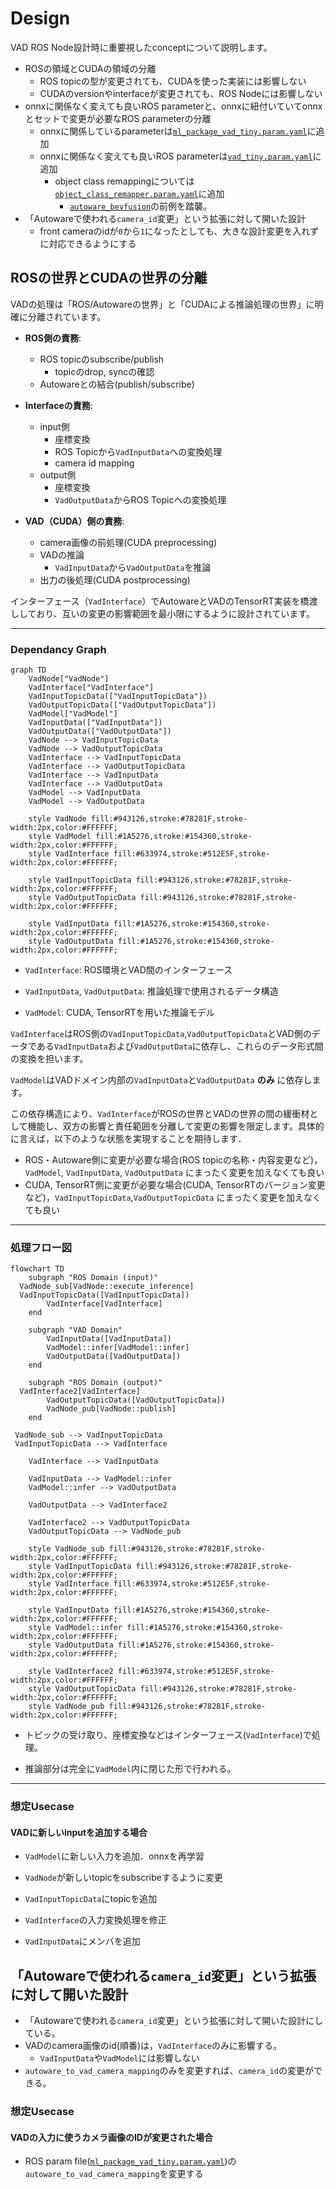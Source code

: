 # Design

VAD ROS Node設計時に重要視したconceptについて説明します。

- ROSの領域とCUDAの領域の分離
  - ROS topicの型が変更されても、CUDAを使った実装には影響しない
  - CUDAのversionやinterfaceが変更されても、ROS Nodeには影響しない
- onnxに関係なく変えても良いROS parameterと、onnxに紐付いていてonnxとセットで変更が必要なROS parameterの分離
  - onnxに関係しているparameterは[`ml_package_vad_tiny.param.yaml`](../config/ml_package_vad_tiny.param.yaml)に追加
  - onnxに関係なく変えても良いROS parameterは[`vad_tiny.param.yaml`](../config/vad_tiny.param.yaml)に追加
    - object class remappingについては[`object_class_remapper.param.yaml`](../config/object_class_remapper.param.yaml)に追加
      - [`autoware_bevfusion`](../../../perception/autoware_bevfusion/README.md)の前例を踏襲。
- 「Autowareで使われる`camera_id`変更」という拡張に対して開いた設計
  - front cameraのidが`0`から`1`になったとしても、大きな設計変更を入れずに対応できるようにする

## ROSの世界とCUDAの世界の分離

VADの処理は「ROS/Autowareの世界」と「CUDAによる推論処理の世界」に明確に分離されています。

- **ROS側の責務**:

  - ROS topicのsubscribe/publish
    - topicのdrop, syncの確認
  - Autowareとの結合(publish/subscribe)

- **Interfaceの責務**:

  - input側
    - 座標変換
    - ROS Topicから`VadInputData`への変換処理
    - camera id mapping
  - output側
    - 座標変換
    - `VadOutputData`からROS Topicへの変換処理

- **VAD（CUDA）側の責務**:
  - camera画像の前処理(CUDA preprocessing)
  - VADの推論
    - `VadInputData`から`VadOutputData`を推論
  - 出力の後処理(CUDA postprocessing)

インターフェース（`VadInterface`）でAutowareとVADのTensorRT実装を橋渡ししており、互いの変更の影響範囲を最小限にするように設計されています。

---

### Dependancy Graph

```mermaid
graph TD
    VadNode["VadNode"]
    VadInterface["VadInterface"]
    VadInputTopicData(["VadInputTopicData"])
    VadOutputTopicData(["VadOutputTopicData"])
    VadModel["VadModel"]
    VadInputData(["VadInputData"])
    VadOutputData(["VadOutputData"])
    VadNode --> VadInputTopicData
    VadNode --> VadOutputTopicData
    VadInterface --> VadInputTopicData
    VadInterface --> VadOutputTopicData
    VadInterface --> VadInputData
    VadInterface --> VadOutputData
    VadModel --> VadInputData
    VadModel --> VadOutputData

    style VadNode fill:#943126,stroke:#78281F,stroke-width:2px,color:#FFFFFF;
    style VadModel fill:#1A5276,stroke:#154360,stroke-width:2px,color:#FFFFFF;
    style VadInterface fill:#633974,stroke:#512E5F,stroke-width:2px,color:#FFFFFF;

    style VadInputTopicData fill:#943126,stroke:#78281F,stroke-width:2px,color:#FFFFFF;
    style VadOutputTopicData fill:#943126,stroke:#78281F,stroke-width:2px,color:#FFFFFF;

    style VadInputData fill:#1A5276,stroke:#154360,stroke-width:2px,color:#FFFFFF;
    style VadOutputData fill:#1A5276,stroke:#154360,stroke-width:2px,color:#FFFFFF;
```

- `VadInterface`: ROS環境とVAD間のインターフェース

- `VadInputData`, `VadOutputData`: 推論処理で使用されるデータ構造

- `VadModel`: CUDA, TensorRTを用いた推論モデル

`VadInterface`はROS側の`VadInputTopicData`,`VadOutputTopicData`とVAD側のデータである`VadInputData`および`VadOutputData`に依存し、これらのデータ形式間の変換を担います。

`VadModel`はVADドメイン内部の`VadInputData`と`VadOutputData` **のみ** に依存します。

この依存構造により、`VadInterface`がROSの世界とVADの世界の間の緩衝材として機能し、双方の影響と責任範囲を分離して変更の影響を限定します。具体的に言えば，以下のような状態を実現することを期待します．

- ROS・Autoware側に変更が必要な場合(ROS topicの名称・内容変更など)，`VadModel`, `VadInputData`, `VadOutputData` にまったく変更を加えなくても良い
- CUDA, TensorRT側に変更が必要な場合(CUDA, TensorRTのバージョン変更など)，`VadInputTopicData`,`VadOutputTopicData` にまったく変更を加えなくても良い

---

### 処理フロー図

```mermaid
flowchart TD
    subgraph "ROS Domain (input)"
  VadNode_sub[VadNode::execute_inference]
  VadInputTopicData([VadInputTopicData])
        VadInterface[VadInterface]
    end

    subgraph "VAD Domain"
        VadInputData([VadInputData])
        VadModel::infer[VadModel::infer]
        VadOutputData([VadOutputData])
    end

    subgraph "ROS Domain (output)"
  VadInterface2[VadInterface]
        VadOutputTopicData([VadOutputTopicData])
        VadNode_pub[VadNode::publish]
    end

 VadNode_sub --> VadInputTopicData
 VadInputTopicData --> VadInterface

    VadInterface --> VadInputData

    VadInputData --> VadModel::infer
    VadModel::infer --> VadOutputData

    VadOutputData --> VadInterface2

    VadInterface2 --> VadOutputTopicData
    VadOutputTopicData --> VadNode_pub

    style VadNode_sub fill:#943126,stroke:#78281F,stroke-width:2px,color:#FFFFFF;
    style VadInputTopicData fill:#943126,stroke:#78281F,stroke-width:2px,color:#FFFFFF;
    style VadInterface fill:#633974,stroke:#512E5F,stroke-width:2px,color:#FFFFFF;

    style VadInputData fill:#1A5276,stroke:#154360,stroke-width:2px,color:#FFFFFF;
    style VadModel::infer fill:#1A5276,stroke:#154360,stroke-width:2px,color:#FFFFFF;
    style VadOutputData fill:#1A5276,stroke:#154360,stroke-width:2px,color:#FFFFFF;

    style VadInterface2 fill:#633974,stroke:#512E5F,stroke-width:2px,color:#FFFFFF;
    style VadOutputTopicData fill:#943126,stroke:#78281F,stroke-width:2px,color:#FFFFFF;
    style VadNode_pub fill:#943126,stroke:#78281F,stroke-width:2px,color:#FFFFFF;
```

- トピックの受け取り、座標変換などはインターフェース(`VadInterface`)で処理。

- 推論部分は完全に`VadModel`内に閉じた形で行われる。

---

### 想定Usecase

#### VADに新しいinputを追加する場合

- `VadModel`に新しい入力を追加．onnxを再学習

- `VadNode`が新しいtopicをsubscribeするように変更

- `VadInputTopicData`にtopicを追加

- `VadInterface`の入力変換処理を修正

- `VadInputData`にメンバを追加

## 「Autowareで使われる`camera_id`変更」という拡張に対して開いた設計

- 「Autowareで使われる`camera_id`変更」という拡張に対して開いた設計にしている。
- VADのcamera画像のid(順番)は，`VadInterface`のみに影響する。
  - `VadInputData`や`VadModel`には影響しない
- `autoware_to_vad_camera_mapping`のみを変更すれば、`camera_id`の変更ができる。

### 想定Usecase

#### VADの入力に使うカメラ画像のIDが変更された場合

- ROS param file([`ml_package_vad_tiny.param.yaml`](../config/ml_package_vad_tiny.param.yaml))の`autoware_to_vad_camera_mapping`を変更する
